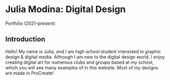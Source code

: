 # Julia Modina: Digital Design
Portfolio (2021-present)

## Introduction
Hello! My name is Julia, and I am high school student interested in graphic design & digital media. Although I am new to the digital design world, I enjoy creating digital art for numerous clubs and groups based at my school, which you will see many examples of in this website. Most of my designs are made in ProCreate!
